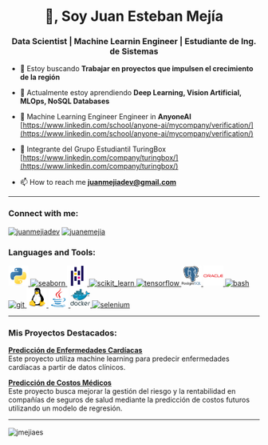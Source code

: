 <h1 align="center">👋, Soy Juan Esteban Mejía</h1>
<h3 align="center">Data Scientist  |  Machine Learnin Engineer | Estudiante de Ing. de Sistemas</h3>

- 🔭 Estoy buscando **Trabajar en proyectos que impulsen el crecimiento de la región**

- 🌱 Actualmente estoy aprendiendo **Deep Learning, Vision Artificial, MLOps, NoSQL Databases**

- 🚀 Machine Learning Engineer Engineer in **AnyoneAI** [https://www.linkedin.com/school/anyone-ai/mycompany/verification/](https://www.linkedin.com/school/anyone-ai/mycompany/verification/)

- 📝 Integrante del Grupo Estudiantil TuringBox [https://www.linkedin.com/company/turingbox/](https://www.linkedin.com/company/turingbox/)

- 📫 How to reach me **juanmejiadev@gmail.com**

<hr>
<h3 align="left">Connect with me:</h3>
<p align="left">
<a href="https://linkedin.com/in/juanmejiadev" target="blank"><img align="center" src="https://raw.githubusercontent.com/rahuldkjain/github-profile-readme-generator/master/src/images/icons/Social/linked-in-alt.svg" alt="juanmejiadev" height="30" width="40" /></a>
<a href="https://kaggle.com/juanemejia" target="blank"><img align="center" src="https://raw.githubusercontent.com/rahuldkjain/github-profile-readme-generator/master/src/images/icons/Social/kaggle.svg" alt="juanemejia" height="30" width="40" /></a>
</p>

<h3 align="left">Languages and Tools:</h3>
<p align="left">
      <a href="https://www.python.org" target="_blank" rel="noreferrer"> <img src="https://raw.githubusercontent.com/devicons/devicon/master/icons/python/python-original.svg" alt="python" width="40" height="40" /> </a>
    <a href="https://seaborn.pydata.org/" target="_blank" rel="noreferrer"> <img src="https://seaborn.pydata.org/_images/logo-mark-lightbg.svg" alt="seaborn" width="40" height="40" /> </a>
    <a href="https://pandas.pydata.org/" target="_blank" rel="noreferrer">
          <img src="https://raw.githubusercontent.com/devicons/devicon/2ae2a900d2f041da66e950e4d48052658d850630/icons/pandas/pandas-original.svg" alt="pandas" width="40" height="40" /> 
    </a>
        <a href="https://scikit-learn.org/" target="_blank" rel="noreferrer"> <img src="https://upload.wikimedia.org/wikipedia/commons/0/05/Scikit_learn_logo_small.svg" alt="scikit_learn" width="40" height="40" /> </a>
    <a href="https://www.tensorflow.org" target="_blank" rel="noreferrer"> <img src="https://www.vectorlogo.zone/logos/tensorflow/tensorflow-icon.svg" alt="tensorflow" width="40" height="40" /> </a>
        <a href="https://www.postgresql.org" target="_blank" rel="noreferrer">
        <img src="https://raw.githubusercontent.com/devicons/devicon/master/icons/postgresql/postgresql-original-wordmark.svg" alt="postgresql" width="40" height="40" />
    </a>
        <a href="https://www.oracle.com/" target="_blank" rel="noreferrer"> <img src="https://raw.githubusercontent.com/devicons/devicon/master/icons/oracle/oracle-original.svg" alt="oracle" width="40" height="40" /> </a>
    <a href="https://www.gnu.org/software/bash/" target="_blank" rel="noreferrer"> <img src="https://www.vectorlogo.zone/logos/gnu_bash/gnu_bash-icon.svg" alt="bash" width="40" height="40" /> </a>
    <a href="https://git-scm.com/" target="_blank" rel="noreferrer"> <img src="https://www.vectorlogo.zone/logos/git-scm/git-scm-icon.svg" alt="git" width="40" height="40" /> </a>
    <a href="https://www.linux.org/" target="_blank" rel="noreferrer"> <img src="https://raw.githubusercontent.com/devicons/devicon/master/icons/linux/linux-original.svg" alt="linux" width="40" height="40" /> </a>
    <a href="https://www.java.com" target="_blank" rel="noreferrer"> <img src="https://raw.githubusercontent.com/devicons/devicon/master/icons/java/java-original.svg" alt="java" width="40" height="40" /> </a>
    <a href="https://www.docker.com/" target="_blank" rel="noreferrer"> <img src="https://raw.githubusercontent.com/devicons/devicon/master/icons/docker/docker-original-wordmark.svg" alt="docker" width="40" height="40" /> </a>
    <a href="https://www.selenium.dev" target="_blank" rel="noreferrer">
        <img src="https://raw.githubusercontent.com/detain/svg-logos/780f25886640cef088af994181646db2f6b1a3f8/svg/selenium-logo.svg" alt="selenium" width="40" height="40" />
    </a>
</p>
<hr />
<h3 align="left">Mis Proyectos Destacados:</h3>
<p align="left">
    <a href="https://github.com/jmejiaes/heart_disease_prediction"><strong>Predicción de Enfermedades Cardíacas</strong></a><br />
    Este proyecto utiliza machine learning para predecir enfermedades cardíacas a partir de datos clínicos.
</p>
<p align="left">
    <a href="https://github.com/jmejiaes/medical_cost_prediction"><strong>Predicción de Costos Médicos</strong></a><br />
    Este proyecto busca mejorar la gestión del riesgo y la rentabilidad en compañías de seguros de salud mediante la predicción de costos futuros utilizando un modelo de regresión.
</p>
<hr />
<p><img align="center" src="https://github-readme-streak-stats.herokuapp.com/?user=jmejiaes&" alt="jmejiaes" /></p>
